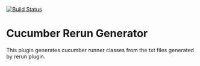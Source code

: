 [![Build Status](https://travis-ci.org/anoopsivarajan/rerun-maven-plugin.svg?branch=master)](https://github.com/anoopsivarajan/rerun-maven-plugin)
# Cucumber Rerun Generator

This plugin generates cucumber runner classes from the txt files generated by rerun plugin.
